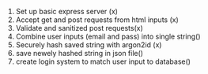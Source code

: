 1. Set up basic express server (x)
2. Accept get and post requests from html inputs (x)
3. Validate and sanitized post requests(x)
4. Combine user inputs (email and pass) into single string()
5. Securely hash saved string with argon2id (x)
6. save newely hashed string in json file()
7. create login system to match user input to database()